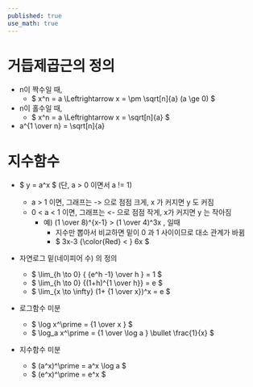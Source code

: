 ```yaml
---
published: true
use_math: true
---
```

# 거듭제곱근의 정의
- n이 짝수일 때,
  - $ x^n = a \Leftrightarrow x = \pm \sqrt[n]{a} (a \ge 0) $
- n이 홀수일 때, 
  - $ x^n = a \Leftrightarrow x = \sqrt[n]{a} $
- a^{1 \over n} = \sqrt[n]{a}

# 지수함수
- $ y = a^x $ (단, a > 0 이면서 a != 1)
  - a > 1 이면, 그래프는 -> 으로 점점 크게, x 가 커지면 y 도 커짐
  - 0 < a < 1 이면, 그래프는 <- 으로 점점 작게, x가 커지면 y 는 작아짐
    - 예) (1 \over 8)^{x-1} > (1 \over 4)^3x , 일때
      - 지수만 뽑아서 비교하면 밑이 0 과 1 사이이므로 대소 관계가 바뀜
      - $ 3x-3 {\color{Red} < } 6x $
  
- 자연로그 밑(네이피어 수) 의 정의
  - $ \lim_{h \to 0} { {e^h -1} \over h } = 1 $
  - $ \lim_{h \to 0} {(1+h)^{1 \over h}} = e $
  - $ \lim_{x \to \infty} (1+ {1 \over x})^x = e $
    
- 로그함수 미분
  
  - $ \log x^\prime = {1 \over x } $
  - $ \log_a x^\prime = {1 \over \log a } \bullet \frac{1}{x} $

- 지수함수 미분
  - $ (a^x)^\prime = a^x \log a $
  - $ (e^x)^\prime = e^x $
